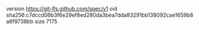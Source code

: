 version https://git-lfs.github.com/spec/v1
oid sha256:c7dccd06b3f6e29ef8ed280da3bea7dda83291bb138092cae1659b8a8f9738bb
size 7175

